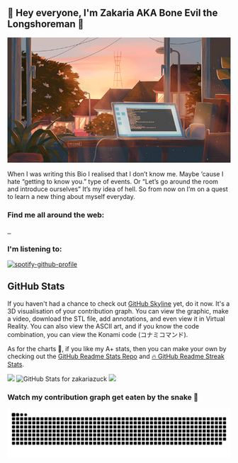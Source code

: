 ## 👋 Hey everyone, I'm Zakaria AKA Bone Evil the Longshoreman 👋


![](https://github.com/zakariazuck/zakariazuck/blob/master/zakaria%20room%20animated.gif)

When I was writing this Bio I realised that I don’t know me. Maybe ‘cause I hate “getting to know you.” type of events. Or “Let’s go around the room and introduce ourselves” It’s my idea of hell. So from now on I’m on a quest to learn a new thing about myself everyday.


### Find me all around the web:

<p align="left">
  <a href="https://twitter.com/zacbj" target="blank">
    <img align="center" src="https://github.com/zakariazuck/zakariazuck/blob/master/socials/twitter.png" title = "Twitter" alt="" height="30" />
  </a>
  <a href="http://linkedin.com/in/zakariabj" target="blank">
    <img align="center" src="https://github.com/zakariazuck/zakariazuck/blob/master/socials/Linkedin.png" alt="" height="30" />
  </a>
  <a href="http://instagram.com/__sacaria__" target="blank">
    <img align="center" src="https://github.com/zakariazuck/zakariazuck/blob/master/socials/instagram.png" alt="" height="30" />
  </a>
</p>

<!-- TODO add  ### I'm a gamer too, so you might find me on: section roblox, warthunder, enlisted, hell let loose -->
### 

### I'm listening to:

[![spotify-github-profile](https://spotify-github-profile.vercel.app/api/view?uid=nbg50o5f7qnyn5wz7ffbd5xb4&cover_image=true&theme=default&show_offline=false&bar_color=a4e2a1)](https://github.com/kittinan/spotify-github-profile)


<!-- TODO add  ### read, and catch up:-->

## GitHub Stats

If you haven't had a chance to check out [GitHub Skyline](https://skyline.github.com/) yet, do it now. It's a 3D visualisation of your contribution graph. You can view the graphic, make a video, download the STL file, add annotations, and even view it in Virtual Reality. You can also view the ASCII art, and if you know the code combination, you can view the Konami code (コナミコマンド).

As for the charts 🥧, if you like my A+ stats, then you can make your own by checking out the [GitHub Readme Stats Repo](https://github.com/anuraghazra/github-readme-stats) and [🔥 GitHub Readme Streak Stats](https://github-readme-streak-stats.herokuapp.com/demo/).

<img src="https://github.com/zakariazuck/zakariazuck/blob/master/skyline.gif" width="700">

<img src="https://github-readme-stats.vercel.app/api?username=zakariazuck&show_icons=true&include_all_commits=true&count_private=true&theme=jolly&layout=compact" alt="GitHub Stats for zakariazuck" width="700">

<img src="https://github-readme-streak-stats.herokuapp.com/?user=zakariazuck&theme=jolly" width="700">


### Watch my contribution graph get eaten by the snake 🐍

<!-- platane/snk works, it just puts it on a new branch -->
![mishmanners snake gif](https://github.com/zakariazuck/zakariazuck/blob/output/github-contribution-grid-snake.svg)
